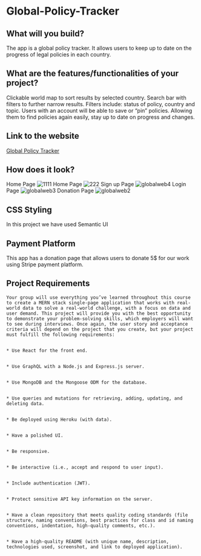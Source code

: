 # Global-Policy-Tracker

## What will you build?
The app is a global policy tracker. It allows users to keep up to date on the progress of legal policies in each country.

## What are the features/functionalities of your project?
Clickable world map to sort results by selected country.
Search bar with filters to further narrow results. Filters include: status of policy, country and topic.
Users with an account will be able to save or “pin” policies. Allowing them to find policies again easily, stay up to date on progress and changes.

## Link to the website
[Global Policy Tracker](https://global-policy-tracker.onrender.com/)

## How does it look?
Home Page
![1111](https://github.com/EmmaDenton/Global-Policy-Tracker/assets/138730100/5fb3bea1-38a5-428d-ba20-a580c91d1b7f)
Home Page
![222](https://github.com/EmmaDenton/Global-Policy-Tracker/assets/138730100/36108d8c-7b68-4ed8-ae74-124aac502e62)
Sign up Page
![globalweb4](https://github.com/EmmaDenton/Global-Policy-Tracker/assets/138730100/b2bd7f8e-6c78-42a0-b736-ebd9466dbfd1)
Login Page
![globalweb3](https://github.com/EmmaDenton/Global-Policy-Tracker/assets/138730100/38230843-8a5d-4de5-9719-6994e41732e1)
Donation Page
![globalweb2](https://github.com/EmmaDenton/Global-Policy-Tracker/assets/138730100/c16687f5-c36e-46ad-803a-c43ada050c1b)

## CSS Styling

In this project we have used Semantic UI 

## Payment Platform

This app has a donation page that allows users to donate 5$ for our work using Stripe payment platform.

## Project Requirements
```
Your group will use everything you’ve learned throughout this course to create a MERN stack single-page application that works with real-world data to solve a real-world challenge, with a focus on data and user demand. This project will provide you with the best opportunity to demonstrate your problem-solving skills, which employers will want to see during interviews. Once again, the user story and acceptance criteria will depend on the project that you create, but your project must fulfill the following requirements:


* Use React for the front end.


* Use GraphQL with a Node.js and Express.js server.


* Use MongoDB and the Mongoose ODM for the database.


* Use queries and mutations for retrieving, adding, updating, and deleting data.


* Be deployed using Heroku (with data).


* Have a polished UI.


* Be responsive.


* Be interactive (i.e., accept and respond to user input).


* Include authentication (JWT).


* Protect sensitive API key information on the server.


* Have a clean repository that meets quality coding standards (file structure, naming conventions, best practices for class and id naming conventions, indentation, high-quality comments, etc.).


* Have a high-quality README (with unique name, description, technologies used, screenshot, and link to deployed application).
```
